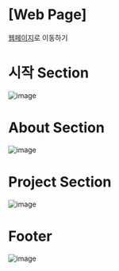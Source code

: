 # [Web Page]
<a href="https://whalekimm.github.io/Introduction/"> 웹페이지<a/>로 이동하기

# 시작 Section
![image](https://github.com/WhaleKimm/Introduction/assets/134510321/c30eeef5-1d9e-4ffa-ba31-af94a1a1d940)

# About Section
![image](https://github.com/WhaleKimm/Introduction/assets/134510321/f2897639-cace-4d40-ac50-8d1b5f0430b7)

# Project Section
![image](https://github.com/WhaleKimm/Introduction/assets/134510321/f71da309-78cc-468b-88ef-3875834e173d)

# Footer 
![image](https://github.com/WhaleKimm/Introduction/assets/134510321/9e1f531d-1e69-4ba2-91d6-ecef4acea282)

